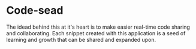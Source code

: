 Code-sead
=========
The idead behind this at it's heart is to make easier real-time code sharing and collaborating. Each snippet created with this application is a seed of learning and growth that can be shared and expanded upon.
